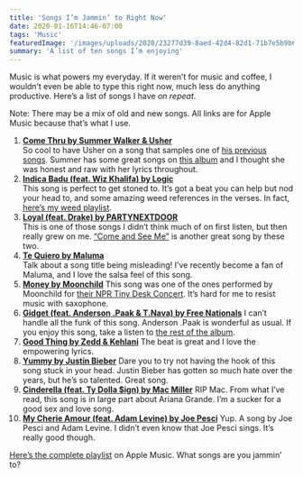 ```yaml
---
title: 'Songs I’m Jammin’ to Right Now'
date: 2020-01-16T14:46-07:00
tags: 'Music'
featuredImage: '/images/uploads/2020/23277d39-8aed-42d4-82d1-71b7e5b9b6f6.jpeg'
summary: 'A list of ten songs I’m enjoying'
---
```

Music is what powers my everyday. If it weren’t for music and coffee, I wouldn’t even be able to type this right now, much less do anything productive. Here’s a list of songs I have _on repeat_.

Note: There may be a mix of old and new songs. All links are for Apple Music because that’s what I use.

1. [**Come Thru by Summer Walker & Usher**](https://music.apple.com/us/album/come-thru/1481606156?i=1481606162)  
So cool to have Usher on a song that samples one of [his previous songs](https://music.apple.com/us/album/you-make-me-wanna/278845426?i=278845473). Summer has some great songs on [this album](https://music.apple.com/us/album/over-it/1481606156) and I thought she was honest and raw with her lyrics throughout.
2. [**Indica Badu (feat. Wiz Khalifa) by Logic**](https://music.apple.com/us/album/indica-badu-feat-wiz-khalifa/1355196892?i=1355197424)  
This song is perfect to get stoned to. It’s got a beat you can help but nod your head to, and some amazing weed references in the verses. In fact, [here’s my weed playlist](https://music.apple.com/us/playlist/lets-get-baked/pl.u-W2P7FvpBeg1).
3. [**Loyal (feat. Drake) by PARTYNEXTDOOR**](https://music.apple.com/us/album/loyal-feat-drake/1487539206?i=1487539223)  
This is one of those songs I didn’t think much of on first listen, but then really grew on me. [“Come and See Me”](https://music.apple.com/us/album/come-and-see-me-feat-drake/1136197106?i=1136197236) is another great song by these two.
4. [**Te Quiero by Maluma**](https://music.apple.com/us/album/te-quiero/1461912465?i=1461912708)  
Talk about a song title being misleading! I’ve recently become a fan of Maluma, and I love the salsa feel of this song.
5. [**Money by Moonchild**](https://music.apple.com/us/album/money/1473502345?i=1473502772)
This song was one of the ones performed by Moonchild for [their NPR Tiny Desk Concert](https://youtu.be/B_ymY0xG0LI). It’s hard for me to resist music with saxophone.
6. [**Gidget (feat. Anderson .Paak & T.Nava) by Free Nationals**](https://music.apple.com/us/album/gidget-feat-anderson-paak-t-nava/1485339428?i=1485339444)
I can’t handle all the funk of this song. Anderson .Paak is wonderful as usual. If you enjoy this song, take a listen to [the rest of the album](https://music.apple.com/us/album/free-nationals/1485339428).
7. [**Good Thing by Zedd & Kehlani**](https://music.apple.com/us/album/good-thing/1481152671?i=1481152674)
The beat is great and I love the empowering lyrics.
8. [**Yummy by Justin Bieber**](https://music.apple.com/us/album/yummy/1492502421?i=1492502431)
Dare you to try not having the hook of this song stuck in your head. Justin Bieber has gotten so much hate over the years, but he’s so talented. Great song.
9. [**Cinderella (feat. Ty Dolla $ign) by Mac Miller**](https://music.apple.com/us/album/cinderella-feat-ty-dolla-%24ign/1137965822?i=1137966332)
RIP Mac. From what I’ve read, this song is in large part about Ariana Grande. I’m a sucker for a good sex and love song.
10. [**My Cherie Amour (feat. Adam Levine) by Joe Pesci**](https://music.apple.com/us/album/my-cherie-amour-feat-adam-levine/1484015665?i=1484016044)
Yup. A song by Joe Pesci and Adam Levine. I didn’t even know that Joe Pesci sings. It’s really good though.

[Here’s the complete playlist](https://music.apple.com/us/playlist/songs-im-jamming-to-right-now/pl.u-W2DVFvpBeg1) on Apple Music. What songs are you jammin’ to?
